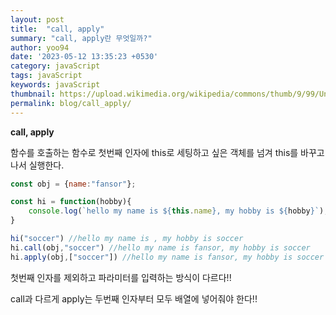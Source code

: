 ```yaml
---
layout: post
title:  "call, apply"
summary: "call, apply란 무엇일까?"
author: yoo94
date: '2023-05-12 13:35:23 +0530'
category: javaScript
tags: javaScript
keywords: javaScript
thumbnail: https://upload.wikimedia.org/wikipedia/commons/thumb/9/99/Unofficial_JavaScript_logo_2.svg/1200px-Unofficial_JavaScript_logo_2.svg.png
permalink: blog/call_apply/
---
```

**call, apply**

함수를 호출하는 함수로 첫번째 인자에 this로 세팅하고 싶은 객체를 넘겨 this를 바꾸고 나서 실행한다.

```javascript
const obj = {name:"fansor"};

const hi = function(hobby){
	console.log(`hello my name is ${this.name}, my hobby is ${hobby}`);
}

hi("soccer") //hello my name is , my hobby is soccer
hi.call(obj,"soccer") //hello my name is fansor, my hobby is soccer
hi.apply(obj,["soccer"]) //hello my name is fansor, my hobby is soccer
```

첫번째 인자를 제외하고 파라미터를 입력하는 방식이 다르다!!

call과 다르게 apply는 두번째 인자부터 모두 배열에 넣어줘야 한다!! 

